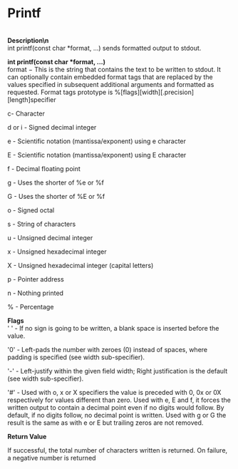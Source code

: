 <h1>Printf</h1>
<br>
<strong>Description\n</strong>

<br>
int printf(const char *format, ...) sends formatted output to stdout.

<strong>int printf(const char *format, ...)</strong>
<br>
format − This is the string that contains the text to be written to stdout. It can optionally contain embedded format tags that are replaced by the values specified in subsequent additional arguments and formatted as requested. Format tags prototype is %[flags][width][.precision][length]specifier

c- Character

d or i - Signed decimal integer

e - Scientific notation (mantissa/exponent) using e character	

E - Scientific notation (mantissa/exponent) using E character

f - Decimal floating point

g - Uses the shorter of %e or %f

G - Uses the shorter of %E or %f

o - Signed octal

s - String of characters

u - Unsigned decimal integer

x - Unsigned hexadecimal integer

X - Unsigned hexadecimal integer (capital letters)

p - Pointer address

n - Nothing printed

% - Percentage


<strong>Flags </strong>
<br>
' ' -  If no sign is going to be written, a blank space is inserted before the value.

'0'  - Left-pads the number with zeroes (0) instead of spaces, where padding is specified (see width sub-specifier).

'-'   - Left-justify within the given field width; Right justification is the default (see width sub-specifier).

'#'   - Used with o, x or X specifiers the value is preceded with 0, 0x or 0X respectively for values different than zero. Used with e, E and f, it forces the written output to contain a decimal point even if no digits would follow. By default, if no digits follow, no decimal point is written. Used with g or G the result is the same as with e or E but trailing zeros are not removed.
<br>


<strong>Return Value</strong>
<br>

If successful, the total number of characters written is returned. On failure, a negative number is returned
